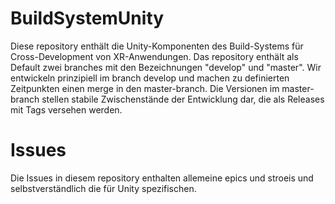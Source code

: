 # BuildSystemUnity
Diese repository enthält die Unity-Komponenten des Build-Systems für Cross-Development von XR-Anwendungen. Das repository enthält als Default zwei branches mit den Bezeichnungen "develop" und "master". Wir entwickeln prinzipiell im branch develop und machen zu definierten Zeitpunkten einen merge in den master-branch. Die Versionen im master-branch stellen stabile Zwischenstände der Entwicklung dar, die als Releases mit Tags versehen werden.

# Issues
Die Issues in diesem repository enthalten allemeine epics und stroeis und selbstverständlich die für Unity spezifischen.
